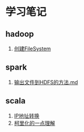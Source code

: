 # 学习笔记


## hadoop
1. [创建FileSystem](hadoop/创建FileSystem.md)

## spark
1. [输出文件到HDFS的方法.md](spark/输出文件到HDFS的方法.md)

## scala
1. [IP地址转换](scala/IP地址转换.md)
2. [柯里化的一点理解](scala/柯里化的一点理解.md)

